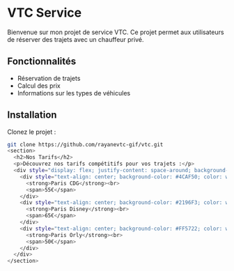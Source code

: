 
# VTC Service

Bienvenue sur mon projet de service VTC. Ce projet permet aux utilisateurs de réserver des trajets avec un chauffeur privé.

## Fonctionnalités

- Réservation de trajets
- Calcul des prix
- Informations sur les types de véhicules

## Installation

Clonez le projet :
```bash
git clone https://github.com/rayanevtc-gif/vtc.git
<section>
  <h2>Nos Tarifs</h2>
  <p>Découvrez nos tarifs compétitifs pour vos trajets :</p>
  <div style="display: flex; justify-content: space-around; background-color: #f4f4f4; padding: 20px; border-radius: 8px;">
    <div style="text-align: center; background-color: #4CAF50; color: white; padding: 10px; border-radius: 5px; width: 120px;">
      <strong>Paris CDG</strong><br>
      <span>55€</span>
    </div>
    <div style="text-align: center; background-color: #2196F3; color: white; padding: 10px; border-radius: 5px; width: 120px;">
      <strong>Paris Disney</strong><br>
      <span>65€</span>
    </div>
    <div style="text-align: center; background-color: #FF5722; color: white; padding: 10px; border-radius: 5px; width: 120px;">
      <strong>Paris Orly</strong><br>
      <span>50€</span>
    </div>
  </div>
</section>
